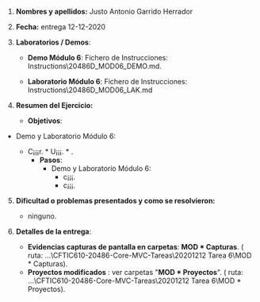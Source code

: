 1. **Nombres y apellidos:** Justo Antonio Garrido Herrador

2. **Fecha:** entrega 12-12-2020

3. **Laboratorios / Demos**: 

   - **Demo Módulo 6**: Fichero de Instrucciones: Instructions\20486D_MOD06_DEMO.md. 

   - **Laboratorio Módulo 6**: Fichero de Instrucciones: Instructions\20486D_MOD06_LAK.md

4. **Resumen del Ejercicio:**

      * **Objetivos**: 
* Demo y Laboratorio Módulo 6: 
        
  * C¡¡¡r.
          * U¡¡¡. 
          * .
      * **Pasos**: 
        * Demo y Laboratorio Módulo 6: 
          * c¡¡¡.
          * c¡¡¡.
      
5. **Dificultad o problemas presentados y como se resolvieron:** 

      * ninguno.

6. **Detalles de la entrega**:

   * **Evidencias capturas de pantalla en carpetas**: **MOD * Capturas**. ( ruta: ...\\CFTIC610-20486-Core-MVC-Tareas\20201212 Tarea 6\MOD * Capturas).

   + **Proyectos modificados** : ver carpetas "**MOD * Proyectos**". ( ruta: ...\CFTIC610-20486-Core-MVC-Tareas\20201212 Tarea 6\MOD * Proyectos).

